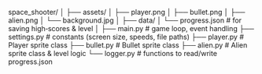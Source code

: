 space_shooter/
│
├── assets/
│   ├── player.png
│   ├── bullet.png
│   ├── alien.png
│   └── background.jpg
│
├── data/
│   └── progress.json      # for saving high‐scores & level
│
├── main.py                # game loop, event handling
├── settings.py            # constants (screen size, speeds, file paths)
├── player.py              # Player sprite class
├── bullet.py              # Bullet sprite class
├── alien.py               # Alien sprite class & level logic
└── logger.py              # functions to read/write progress.json
